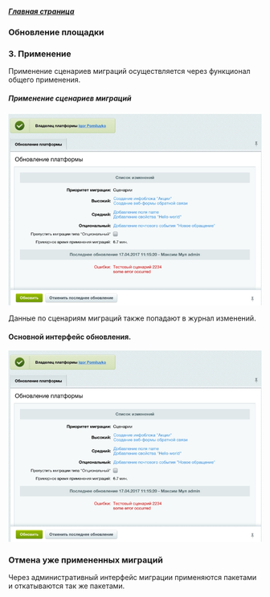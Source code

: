 ##### [Главная страница](../README.md)

### Обновление площадки
### 3. Применение

Применение сценариев миграций осуществляется через функционал общего применения.

##### Применение сценариев миграций

![Применение сценариев миграций](data/main.jpg)

Данные по сценариям миграций также попадают в журнал изменений.


#### Основной интерфейс обновления.

![Интерфейс применения миграций](main.jpg)

### Отмена уже примененных миграций

Через административный интерфейс миграции применяются пакетами и откатываются так же пакетами.